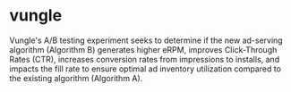 # vungle
Vungle's A/B testing experiment seeks to determine if the new ad-serving algorithm (Algorithm B) generates higher eRPM, improves Click-Through Rates (CTR), increases conversion rates from impressions to installs, and impacts the fill rate to ensure optimal ad inventory utilization compared to the existing algorithm (Algorithm A).
